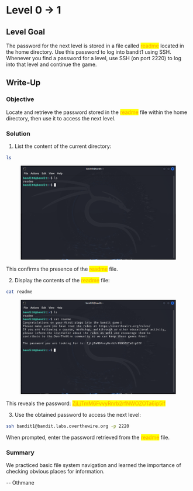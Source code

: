 # Level 0 → 1

## Level Goal

The password for the next level is stored in a file called <mark style="color:orange;">readme</mark> located in the home directory. Use this password to log into bandit1 using SSH. Whenever you find a password for a level, use SSH (on port 2220) to log into that level and continue the game.



## Write-Up

### Objective

Locate and retrieve the password stored in the <mark style="color:orange;">readme</mark> file within the home directory, then use it to access the next level.



### Solution

1. List the content of the current directory:

```sh
ls
```

<figure><img src="../../../.gitbook/assets/image (1) (1) (1).png" alt="ls"><figcaption></figcaption></figure>

This confirms the presence of the <mark style="color:orange;">readme</mark> file.

2. Display the contents of the <mark style="color:orange;">readme</mark> file:

```sh
cat readme
```

<figure><img src="../../../.gitbook/assets/image (2) (1) (1).png" alt="cat readme"><figcaption></figcaption></figure>

This reveals the password: <mark style="color:orange;">ZjLjTmM6FvvyRnrb2rfNWOZOTa6ip5If</mark>

3. Use the obtained password to access the next level:

```sh
ssh bandit1@bandit.labs.overthewire.org -p 2220
```

When prompted, enter the password retrieved from the <mark style="color:orange;">readme</mark> file.



### Summary

We practiced basic file system navigation and learned the importance of checking obvious places for information.



\-- Othmane



